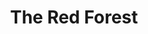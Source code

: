 ---
title:  "The Red Forest"
category: ['flora']
classes: ['embed','iframe','arcgis']
excerpt: "From dangerous and deformed mutants to thriving wildlife, depictions of Chernobyl's nature take many forms."
description: >-
  This StoryMap explores depictions of nature in the aftermath of the Chernobyl disaster. From dangerous and deformed mutants to thriving and healthy wildlife, fictional and nonfictional accounts of nature in the area surrounding the Chernobyl power plant vary greatly. The StoryMap explores the connections between these accounts and their importance.
header:
  # overlay_image: assets/images/rothenberg.jpg
  teaser: assets/images/rothenberg.jpg
contributors:
    - name: Ethan Rothenberg
      bio: "'22 is double majoring in Peace and Conflict Studies and Computer Science."
embed:
  type: arcgis
  id: 01m0vK
  url: https://arcg.is/01m0vK
course: 'RUSS043 Chernobyl: Nuclear Naratives and the Environment, Swarthmore College, Spring 2020'
---